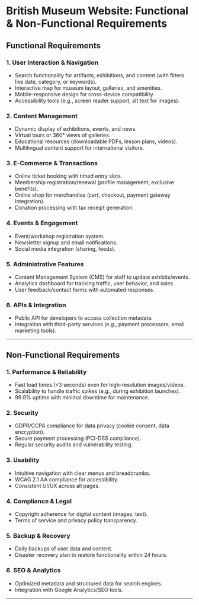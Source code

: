 # British Museum Website: Functional & Non-Functional Requirements

## Functional Requirements

### 1. **User Interaction & Navigation**
- Search functionality for artifacts, exhibitions, and content (with filters like date, category, or keywords).
- Interactive map for museum layout, galleries, and amenities.
- Mobile-responsive design for cross-device compatibility.
- Accessibility tools (e.g., screen reader support, alt text for images).

### 2. **Content Management**
- Dynamic display of exhibitions, events, and news.
- Virtual tours or 360° views of galleries.
- Educational resources (downloadable PDFs, lesson plans, videos).
- Multilingual content support for international visitors.

### 3. **E-Commerce & Transactions**
- Online ticket booking with timed entry slots.
- Membership registration/renewal (profile management, exclusive benefits).
- Online shop for merchandise (cart, checkout, payment gateway integration).
- Donation processing with tax receipt generation.

### 4. **Events & Engagement**
- Event/workshop registration system.
- Newsletter signup and email notifications.
- Social media integration (sharing, feeds).

### 5. **Administrative Features**
- Content Management System (CMS) for staff to update exhibits/events.
- Analytics dashboard for tracking traffic, user behavior, and sales.
- User feedback/contact forms with automated responses.

### 6. **APIs & Integration**
- Public API for developers to access collection metadata.
- Integration with third-party services (e.g., payment processors, email marketing tools).

---

## Non-Functional Requirements

### 1. **Performance & Reliability**
- Fast load times (<3 seconds) even for high-resolution images/videos.
- Scalability to handle traffic spikes (e.g., during exhibition launches).
- 99.9% uptime with minimal downtime for maintenance.

### 2. **Security**
- GDPR/CCPA compliance for data privacy (cookie consent, data encryption).
- Secure payment processing (PCI-DSS compliance).
- Regular security audits and vulnerability testing.

### 3. **Usability**
- Intuitive navigation with clear menus and breadcrumbs.
- WCAG 2.1 AA compliance for accessibility.
- Consistent UI/UX across all pages.

### 4. **Compliance & Legal**
- Copyright adherence for digital content (images, text).
- Terms of service and privacy policy transparency.

### 5. **Backup & Recovery**
- Daily backups of user data and content.
- Disaster recovery plan to restore functionality within 24 hours.

### 6. **SEO & Analytics**
- Optimized metadata and structured data for search engines.
- Integration with Google Analytics/SEO tools.

---

